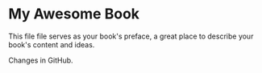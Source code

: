 # My Awesome Book

This file file serves as your book's preface, a great place to describe your book's content and ideas.

Changes in GitHub.
